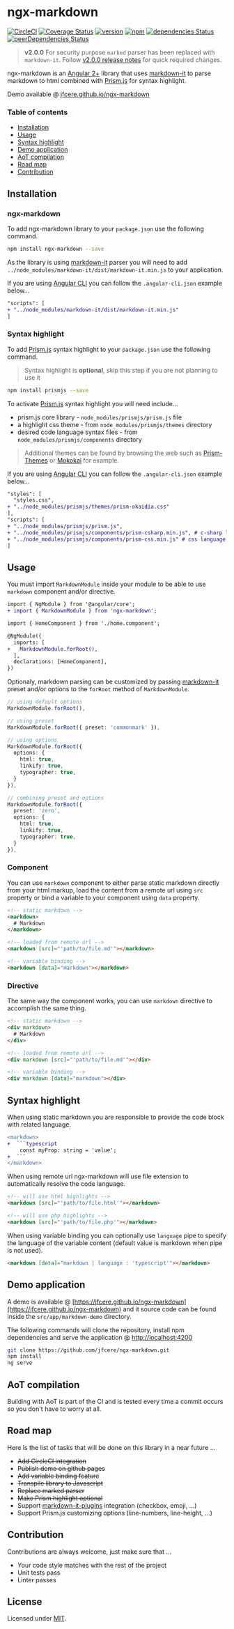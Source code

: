 # ngx-markdown
[![CircleCI](https://circleci.com/gh/jfcere/ngx-markdown/tree/master.svg?style=shield&)](https://circleci.com/gh/jfcere/ngx-markdown/tree/master) [![Coverage Status](https://coveralls.io/repos/github/jfcere/ngx-markdown/badge.svg?branch=master)](https://coveralls.io/github/jfcere/ngx-markdown?branch=master) [![version](https://img.shields.io/npm/v/ngx-markdown.svg?style=flat)](https://www.npmjs.com/package/ngx-markdown) [![npm](https://img.shields.io/npm/l/ngx-markdown.svg)](https://opensource.org/licenses/MIT) [![dependencies Status](https://david-dm.org/jfcere/ngx-markdown/status.svg)](https://david-dm.org/jfcere/ngx-markdown) [![peerDependencies Status](https://david-dm.org/jfcere/ngx-markdown/peer-status.svg)](https://david-dm.org/jfcere/ngx-markdown?type=peer)

> **v2.0.0** For security purpose `marked` parser has been replaced with `markdown-it`. Follow [v2.0.0 release notes](https://github.com/jfcere/ngx-markdown/releases/tag/v2.0.0) for quick required changes.

ngx-markdown is an [Angular 2+](https://angular.io/) library that uses [markdown-it](https://github.com/markdown-it/markdown-it) to parse markdown to html combined with [Prism.js](http://prismjs.com/) for syntax highlight.

Demo available @ [jfcere.github.io/ngx-markdown](https://jfcere.github.io/ngx-markdown)

### Table of contents

- [Installation](#installation)
- [Usage](#usage)
- [Syntax highlight](#syntax-highlight)
- [Demo application](#demo-application)
- [AoT compilation](#aot-compilation)
- [Road map](#road-map)
- [Contribution](#contribution)

## Installation

### ngx-markdown

To add ngx-markdown library to your `package.json` use the following command.

```bash
npm install ngx-markdown --save
```

As the library is using [markdown-it]() parser you will need to add `../node_modules/markdown-it/dist/markdown-it.min.js` to your application.

If you are using [Angular CLI](https://cli.angular.io/) you can follow the `.angular-cli.json` example below...

```diff
"scripts": [
+ "../node_modules/markdown-it/dist/markdown-it.min.js"
]
```

### Syntax highlight

To add [Prism.js](http://prismjs.com/) syntax highlight to your `package.json` use the following command.

> Syntax highlight is **optional**, skip this step if you are not planning to use it

```bash
npm install prismjs --save
```

To activate [Prism.js](http://prismjs.com/) syntax highlight you will need include...
- prism.js core library - `node_modules/prismjs/prism.js` file
- a highlight css theme - from `node_modules/prismjs/themes` directory
- desired code language syntax files - from `node_modules/prismjs/components` directory

> Additional themes can be found by browsing the web such as [Prism-Themes](https://github.com/PrismJS/prism-themes) or [Mokokai](https://github.com/Ahrengot/Monokai-theme-for-Prism.js) for example.

If you are using [Angular CLI](https://cli.angular.io/) you can follow the `.angular-cli.json` example below...

```diff
"styles": [
  "styles.css",
+ "../node_modules/prismjs/themes/prism-okaidia.css"
],
"scripts": [
+ "../node_modules/prismjs/prism.js",
+ "../node_modules/prismjs/components/prism-csharp.min.js", # c-sharp language syntax
+ "../node_modules/prismjs/components/prism-css.min.js" # css language syntax
]
```

## Usage

You must import `MarkdownModule` inside your module to be able to use `markdown` component and/or directive.

```diff
import { NgModule } from '@angular/core';
+ import { MarkdownModule } from 'ngx-markdown';

import { HomeComponent } from './home.component';

@NgModule({
  imports: [
+   MarkdownModule.forRoot(),
  ],
  declarations: [HomeComponent],
})
```

Optionaly, markdown parsing can be customized by passing [markdown-it](https://markdown-it.github.io/markdown-it/#MarkdownIt.new) preset and/or options to the `forRoot` method of `MarkdownModule`.

```typescript
// using default options
MarkdownModule.forRoot(),

// using preset
MarkdownModule.forRoot({ preset: 'commonmark' }),

// using options
MarkdownModule.forRoot({
  options: {
    html: true,
    linkify: true,
    typographer: true,
  }
}),

// combining preset and options
MarkdownModule.forRoot({
  preset: 'zero',
  options: {
    html: true,
    linkify: true,
    typographer: true,
  }
}),
```

### Component

You can use `markdown` component to either parse static markdown directly from your html markup, load the content from a remote url using `src` property or bind a variable to your component using `data` property.

```html
<!-- static markdown -->
<markdown>
  # Markdown
</markdown>

<!-- loaded from remote url -->
<markdown [src]="'path/to/file.md'"></markdown>

<!-- variable binding -->
<markdown [data]="markdown"></markdown>
```

### Directive

The same way the component works, you can use `markdown` directive to accomplish the same thing.

```html
<!-- static markdown -->
<div markdown>
  # Markdown
</div>

<!-- loaded from remote url -->
<div markdown [src]="'path/to/file.md'"></div>

<!-- variable binding -->
<div markdown [data]="markdown"></div>
```

## Syntax highlight

When using static markdown you are responsible to provide the code block with related language.

```diff
<markdown>
+  ```typescript
    const myProp: string = 'value';
+  ```
</markdown>
```

When using remote url ngx-markdown will use file extension to automatically resolve the code language.

```html
<!-- will use html highlights -->
<markdown [src]="'path/to/file.html'"></markdown>

<!-- will use php highlights -->
<markdown [src]="'path/to/file.php'"></markdown>
```

When using variable binding you can optionally use `language` pipe to specify the language of the variable content (default value is markdown when pipe is not used).

```html
<markdown [data]="markdown | language : 'typescript'"></markdown>
```

## Demo application

A demo is available @ [https://jfcere.github.io/ngx-markdown](https://jfcere.github.io/ngx-markdown) and it source code can be found inside the `src/app/markdown-demo` directory.

The following commands will clone the repository, install npm dependencies and serve the application @ [http://localhost:4200](http://localhost:4200)

```bash
git clone https://github.com/jfcere/ngx-markdown.git
npm install
ng serve
```

## AoT compilation

Building with AoT is part of the CI and is tested every time a commit occurs so you don't have to worry at all.

## Road map

Here is the list of tasks that will be done on this library in a near future ...

- ~~Add CircleCI integration~~
- ~~Publish demo on github pages~~
- ~~Add variable binding feature~~
- ~~Transpile library to Javascript~~
- ~~Replace marked parser~~
- ~~Make Prism highlight optional~~
- Support [markdown-it-plugins](https://www.npmjs.com/browse/keyword/markdown-it-plugin) integration (checkbox, emoji, ...)
- Support Prism.js customizing options (line-numbers, line-height, ...)

## Contribution

Contributions are always welcome, just make sure that ...

- Your code style matches with the rest of the project
- Unit tests pass
- Linter passes

## License

Licensed under [MIT](https://opensource.org/licenses/MIT).